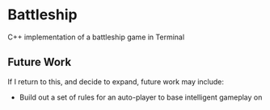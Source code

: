 # Battleship
C++ implementation of a battleship game in Terminal


## Future Work
If I return to this, and decide to expand, future work may include:
* Build out a set of rules for an auto-player to base intelligent gameplay on